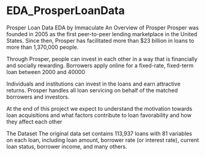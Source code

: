 # EDA_ProsperLoanData
Prosper Loan Data EDA
by Immaculate
An Overview of Prosper
Prosper was founded in 2005 as the first peer-to-peer lending marketplace in the United States. Since then, Prosper has facilitated more than $23 billion in loans to more than 1,370,000 people.

Through Prosper, people can invest in each other in a way that is financially and socially rewarding. Borrowers apply online for a fixed-rate, fixed-term loan between 2000 and 40000 

Individuals and institutions can invest in the loans and earn attractive returns. Prosper handles all loan servicing on behalf of the matched borrowers and investors.

At the end of this project we expect to understand the motivation towards loan acquisitions and what factors contribute to loan favorability and how they affect each other

The Dataset
The original data set contains 113,937 loans with 81 variables on each loan, including loan amount, borrower rate (or interest rate), current loan status, borrower income, and many others.

